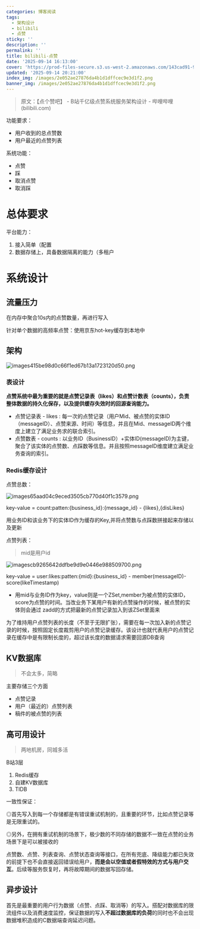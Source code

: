 ```yaml
---
categories: 博客阅读
tags:
  - 架构设计
  - bilibili
  - 点赞
sticky: ''
description: ''
permalink: ''
title: bilibili-点赞
date: '2025-09-14 16:13:00'
cover: 'https://prod-files-secure.s3.us-west-2.amazonaws.com/143cad91-961b-48b0-82dc-78fbb6eb5abe/ec123cdf-ca8b-4dc6-984d-4a52f31eb3f4/wallhaven-jx62x5.png?X-Amz-Algorithm=AWS4-HMAC-SHA256&X-Amz-Content-Sha256=UNSIGNED-PAYLOAD&X-Amz-Credential=ASIAZI2LB4664CLSP523%2F20250917%2Fus-west-2%2Fs3%2Faws4_request&X-Amz-Date=20250917T000045Z&X-Amz-Expires=3600&X-Amz-Security-Token=IQoJb3JpZ2luX2VjEB8aCXVzLXdlc3QtMiJGMEQCIHouFWs7umBK63iXbBqg%2B5KvlSkZGpbfkZ1MmSU9olJZAiB5I0JZsldDEzFfizhYkWr%2Fth%2F6gNwpSKIjiS0sjL9Y%2FSqIBAiY%2F%2F%2F%2F%2F%2F%2F%2F%2F%2F8BEAAaDDYzNzQyMzE4MzgwNSIMrVcCzYHlsNRILIzuKtwD07GN%2BukEjFY0toM%2BLoZ7xOyKSyV3nvbxaKky%2Be1gDfEs4ZEknitgDhtuA7tE%2F0rzNUP69ctUOQxfWl%2Bkib4qvdga66Cjk5rhGPo4Db3AYgufI3pMkzMwilvrRQUQuewJFe4DG%2B9LRQji23BYt%2FwoNh%2Bogwg61EYH0VkQ9XtgpO8n1oJUJom4%2F84mhflS3vzsdvgf24nhhOKmg%2F50FYxoDPfVPwlSFtsYTF%2FGy7COzB1BUjlpz%2FbPheWTv3wUFnJhWrtAMJXpOBGMzlPdyzr91bodcIbOEY%2F0LcFFh9w1ePFdwJJQSwMmBfxJULp1jOsKUiEllWq%2BRhPSifEwICi%2BbY7yC%2BrYrtWWDTmaXbhBThXvgXscQdJAVVLII0RL0bLpm6jALQli5NSjx2a9d1sY8AsAjU%2BJ6tbB1dA%2FOL7J0l6cGQX81WcRtyoSWkRqgKmJM422aDnrScqP%2BwmHF19a%2FuVFcdyucKqYdANVpDCnYUbb7cOQ5Ibwl8lpJZ4WVvCNfqg8CtsaMQe0cMrg%2F3%2FOJpvcFjN6AHe90DZaAvdGYF7y9lI1qFZGx5zGQwTbNH%2BhIxZjHwWP6ZeTVjKxLuhS6O5Hev39R%2BlV%2FaQYIrLXsMlbuSobV8FjLh7qd8kws9ynxgY6pgEWRBPQy9jUlZI1F2x4yyJD6xR%2FjdcJRFrZat1GUeZ7gr60aMP4NkQFdqKRQYXGpttzJJWkjkamvWF%2FyQD2q2u32hAQJgpLJKgt3wQDY1fyrcF7lQmykvDe%2F3U%2FeieKFvLO9h6JFgL9Wsd2YyoVH0VmOFPG0%2BeWOrrEQ7EDVUmmfAGKhxpgVTWGushPFg59l5yw3UvJe81RWFKy7oMDqMpW0nTa0I49&X-Amz-Signature=b36373684b1e3a8e7690e5c95293deb5e5b1d3d43e37a17c1b2709ba504481ad&X-Amz-SignedHeaders=host&x-amz-checksum-mode=ENABLED&x-id=GetObject'
updated: '2025-09-14 20:21:00'
index_img: /images/2e052ae27876da4b1d1dffcec9e3d1f2.png
banner_img: /images/2e052ae27876da4b1d1dffcec9e3d1f2.png
---
```

> 原文：【点个赞吧】 - B站千亿级点赞系统服务架构设计 - 哔哩哔哩 (bilibili.com)

功能要求：

- 用户收到的总点赞数
- 用户最近的点赞列表

系统功能：

- 点赞
- 踩
- 取消点赞
- 取消踩

# 总体要求


平台能力：

1. 接入简单（配置
2. 数据存储上，具备数据隔离的能力（多租户

# 系统设计


## 流量压力


在内存中聚合10s内的点赞数量，再进行写入


针对单个数据的高频率点赞：使用京东hot-key缓存到本地中


## 架构


![images415be98d0c66f1ed67b13a1723120d50.png](/images/4dcb611d834ccbb16132b82f631e7288.png)


### 表设计


**点赞系统中最为重要的就是点赞记录表（likes）和点赞计数表（counts），负责整体数据的持久化保存，以及提供缓存失效时的回源查询能力。**

- 点赞记录表 - likes : 每一次的点赞记录（用户Mid、被点赞的实体ID（messageID）、点赞来源、时间）等信息，并且在Mid、messageID两个维度上建立了满足业务求的联合索引。
- 点赞数表 - counts : 以业务ID（BusinessID）+实体ID(messageID)为主键，聚合了该实体的点赞数、点踩数等信息。并且按照messageID维度建立满足业务查询的索引。

### Redis缓存设计


点赞总数：


![images65aad04c9eced3505cb770d40f1c3579.png](/images/8d7404034032ddf5bbc9330f7b99f605.png)


key-value = count:patten:{business_id}:{message_id} - {likes},{disLikes}


用业务ID和该业务下的实体ID作为缓存的Key,并将点赞数与点踩数拼接起来存储以及更新


点赞列表：

> mid是用户id

![imagescb9265642ddfbe9d9e0446e988509700.png](/images/47d860bd87f10c2101b205b8b271538d.png)


key-value = user:likes:patten:{mid}:{business_id} - member(messageID)-score(likeTimestamp)

- 用mid与业务ID作为key，value则是一个ZSet,member为被点赞的实体ID，score为点赞的时间。当改业务下某用户有新的点赞操作的时候，被点赞的实体则会通过 zadd的方式把最新的点赞记录加入到该ZSet里面来

为了维持用户点赞列表的长度（不至于无限扩张），需要在每一次加入新的点赞记录的时候，按照固定长度裁剪用户的点赞记录缓存。该设计也就代表用户的点赞记录在缓存中是有限制长度的，超过该长度的数据请求需要回源DB查询


## KV数据库

> 不会太多，简略

主要存储三个方面

- 点赞记录
- 用户（最近的）点赞列表
- 稿件的被点赞的列表

## 高可用设计

> 两地机房，同城多活

B站3层

1. Redis缓存
2. 自建KV数据库
3. TIDB

一致性保证：


◎首先写入到每一个存储都是有错误重试机制的，且重要的环节，比如点赞记录等是无限重试的。


◎另外，在拥有重试机制的场景下，极少数的不同存储的数据不一致在点赞的业务场景下是可以被接收的


点赞数、点赞、列表查询、点赞状态查询等接口，在所有兜底、降级能力都已失效的前提下也不会直接返回错误给用户，**而是会以空值或者假特效的方式与用户交互**。后续等服务恢复时，再将故障期间的数据写回存储。


## 异步设计


首先是最重要的用户行为数据（点赞、点踩、取消等）的写入。搭配对数据库的限流组件以及消费速度监控，保证数据的写入**不超过数据库的负荷**的同时也不会出现数据堆积造成的C数据端查询延迟问题。

